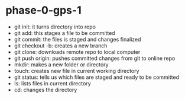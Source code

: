 # phase-0-gps-1

* git init: it turns directory into repo
* git add: this stages a file to be committed
* git commit: the files is staged and changes finalized
* git checkout -b: creates a new branch  
* git clone: downloads remote repo to local computer
* git push origin: pushes committed changes from git to online repo
* mkdir: makes a new folder or directory
* touch: creates new file in current working directory
* git status: tells us which files are staged and ready to be committed
* ls: lists files in current directory
* cd: changes the directory
